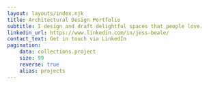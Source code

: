 ```yaml
---
layout: layouts/index.njk
title: Architectural Design Portfolio
subtitle: I design and draft delightful spaces that people love. 
linkedin_url: https://www.linkedin.com/in/jess-beale/
contact_text: Get in touch via LinkedIn
pagination:
    data: collections.project
    size: 99
    reverse: true
    alias: projects
---
```

